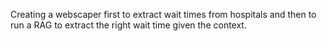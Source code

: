 Creating a webscaper first to extract wait times from hospitals and then to run a RAG to extract the right wait time given the context.